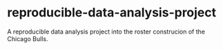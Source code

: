 # reproducible-data-analysis-project
A reproducible data analysis project into the roster construcion of the Chicago Bulls. 
